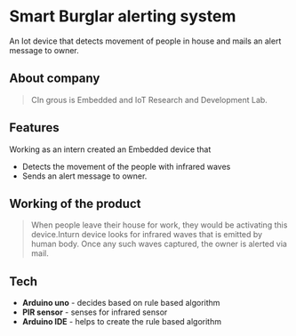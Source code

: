 # Smart Burglar alerting system

An Iot device that detects movement of people in house and mails an alert message to owner.
## About company
> CIn grous is Embedded and IoT Research and Development Lab.

## Features
Working as an intern created an Embedded device that 
- Detects the movement of the people with infrared waves
- Sends an alert message to owner.

## Working of the product
> When people leave their house for work, they would be activating
this device.Inturn device looks for infrared waves that is emitted
by human body. Once any such waves captured, the owner is alerted
via mail.

## Tech


- **Arduino uno** - decides based on rule based algorithm
- **PIR sensor** - senses for infrared sensor
- **Arduino IDE** - helps to create the rule based algorithm 
